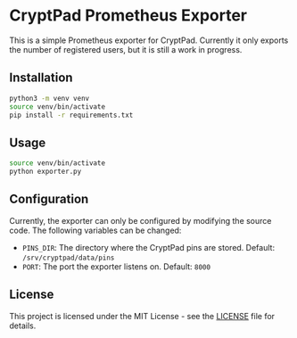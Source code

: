 # CryptPad Prometheus Exporter

This is a simple Prometheus exporter for CryptPad. Currently it only exports the number of registered users, but it is still a work in progress.

## Installation

```bash
python3 -m venv venv
source venv/bin/activate
pip install -r requirements.txt
```

## Usage

```bash
source venv/bin/activate
python exporter.py
```

## Configuration

Currently, the exporter can only be configured by modifying the source code. The following variables can be changed:

- `PINS_DIR`: The directory where the CryptPad pins are stored. Default: `/srv/cryptpad/data/pins`
- `PORT`: The port the exporter listens on. Default: `8000`

## License

This project is licensed under the MIT License - see the [LICENSE](LICENSE) file for details.
